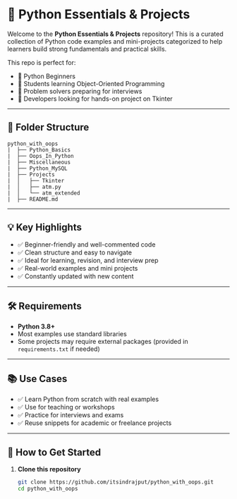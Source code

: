 # 🐍 Python Essentials & Projects

Welcome to the **Python Essentials & Projects** repository! This is a curated collection of Python code examples and mini-projects categorized to help learners build strong fundamentals and practical skills.

This repo is perfect for:

- 📘 Python Beginners
- 🧱 Students learning Object-Oriented Programming
- 🧠 Problem solvers preparing for interviews
- 🚀 Developers looking for hands-on project on Tkinter

---

## 📁 Folder Structure

```
python_with_oops
|  ├── Python_Basics          
|  ├── Oops_In_Python        
|  ├── Miscellaneous          
|  ├── Python_MySQL
|  ├── Projects
|  │   ├── Tkinter
|  │   ├── atm.py
|  │   └── atm_extended
|  ├── README.md   
````

---

## 💡 Key Highlights

- ✅ Beginner-friendly and well-commented code
- ✅ Clean structure and easy to navigate
- ✅ Ideal for learning, revision, and interview prep
- ✅ Real-world examples and mini projects
- ✅ Constantly updated with new content

---

## 🛠️ Requirements

- **Python 3.8+**
- Most examples use standard libraries
- Some projects may require external packages (provided in `requirements.txt` if needed)

---

## 📚 Use Cases

- ✅ Learn Python from scratch with real examples
- ✅ Use for teaching or workshops
- ✅ Practice for interviews and exams
- ✅ Reuse snippets for academic or freelance projects

---

## 🚀 How to Get Started

1. **Clone this repository**
   ```bash
   git clone https://github.com/itsindrajput/python_with_oops.git
   cd python_with_oops
   ```
